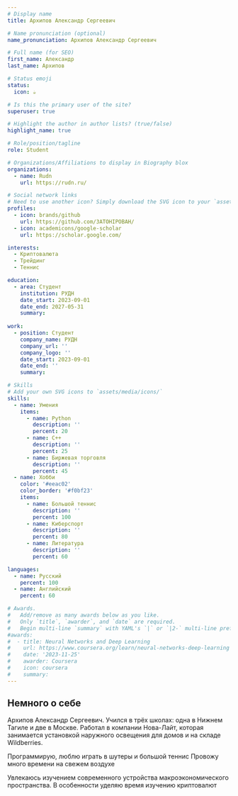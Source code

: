 ```yaml
---
# Display name
title: Архипов Александр Сергеевич

# Name pronunciation (optional)
name_pronunciation: Архипов Александр Сергеевич

# Full name (for SEO)
first_name: Александр
last_name: Архипов

# Status emoji
status:
  icon: ☕️

# Is this the primary user of the site?
superuser: true

# Highlight the author in author lists? (true/false)
highlight_name: true

# Role/position/tagline
role: Student

# Organizations/Affiliations to display in Biography blox
organizations:
  - name: Rudn
    url: https://rudn.ru/

# Social network links
# Need to use another icon? Simply download the SVG icon to your `assets/media/icons/` folder.
profiles:
  - icon: brands/github
    url: https://github.com/3ATOHIPOBAH/
  - icon: academicons/google-scholar
    url: https://scholar.google.com/

interests:
  - Криптовалюта
  - Трейдинг
  - Теннис

education:
  - area: Студент
    institution: РУДН
    date_start: 2023-09-01
    date_end: 2027-05-31
    summary: 
      
work:
  - position: Студент
    company_name: РУДН
    company_url: ''
    company_logo: ''
    date_start: 2023-09-01
    date_end: ''
    summary: 

# Skills
# Add your own SVG icons to `assets/media/icons/`
skills:
  - name: Умения
    items:
      - name: Python
        description: ''
        percent: 20
      - name: С++
        description: ''
        percent: 25
      - name: Биржевая торговля
        description: ''
        percent: 45
  - name: Хобби
    color: '#eeac02'
    color_border: '#f0bf23'
    items:
      - name: Большой теннис
        description: ''
        percent: 100
      - name: Киберспорт
        description: ''
        percent: 80
      - name: Литература
        description: ''
        percent: 60

languages:
  - name: Русский
    percent: 100
  - name: Английский
    percent: 60

# Awards.
#   Add/remove as many awards below as you like.
#   Only `title`, `awarder`, and `date` are required.
#   Begin multi-line `summary` with YAML's `|` or `|2-` multi-line prefix and indent 2 spaces below.
#awards:
#  - title: Neural Networks and Deep Learning
#    url: https://www.coursera.org/learn/neural-networks-deep-learning
#    date: '2023-11-25'
#    awarder: Coursera
#    icon: coursera
#    summary: 
---
```


## Немного о себе

Архипов Александр Сергеевич. Учился в трёх школах: одна в Нижнем Тагиле и две в Москве. Работал в компании Нова-Лайт, которая занимается установкой наружного освещения для домов и на складе Wildberries.

Программирую, люблю играть в шутеры и большой теннис
Провожу много времени на свежем воздухе

Увлекаюсь изучением современного устройства макроэкономического пространства. В особенности уделяю время изучению криптовалют


